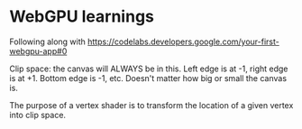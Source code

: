 # WebGPU learnings

Following along with
https://codelabs.developers.google.com/your-first-webgpu-app#0

Clip space: the canvas will ALWAYS be in this. Left edge is at -1, right edge is
at +1. Bottom edge is -1, etc. Doesn't matter how big or small the canvas is.

The purpose of a vertex shader is to transform the location of a given vertex
into clip space.
